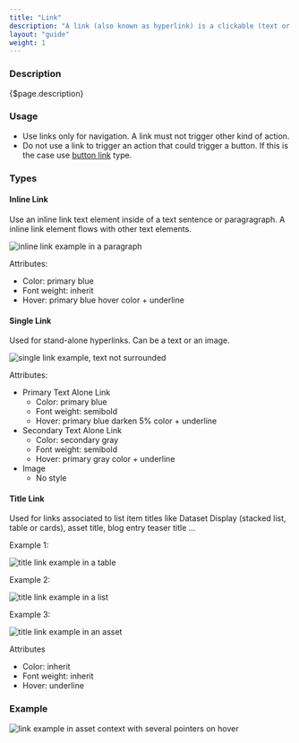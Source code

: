 ```yaml
---
title: "Link"
description: "A link (also known as hyperlink) is a clickable (text or image) element. The link control is used for navigation."
layout: "guide"
weight: 1
---
```


### Description

{$page.description}

### Usage
* Use links only for navigation. A link must not trigger other kind of action.
* Do not use a link to trigger an action that could trigger a button. If this is the case use [button link](./buttons.html) type.

### Types

#### Inline Link

Use an inline link text element inside of a text sentence or paragragraph. A inline link element flows with other text elements.

![inline link example in a paragraph](../../../images/LinkInline.png)

Attributes:
* Color: primary blue
* Font weight: inherit
* Hover: primary blue hover color + underline

#### Single Link

Used for stand-alone hyperlinks. Can be a text or an image.

![single link example, text not surrounded](../../../images/LinkSingle.png)

Attributes:
* Primary Text Alone Link
	* Color: primary blue
	* Font weight: semibold
	* Hover: primary blue darken 5% color + underline
* Secondary Text Alone Link
	* Color: secondary gray
	* Font weight: semibold
	* Hover: primary gray color + underline
* Image
	* No style


#### Title Link

Used for links associated to list item titles like Dataset Display (stacked list, table or cards), asset title, blog entry teaser title …

Example 1:

![title link example in a table](../../../images/LinkTitleTable.png)

Example 2:

![title link example in a list](../../../images/LinkTitleList.png)

Example 3:

![title link example in an asset](../../../images/LinkTitleAsset.png)

Attributes
* Color: inherit
* Font weight: inherit
* Hover: underline


### Example

![link example in asset context with several pointers on hover](../../../images/LinkExampleInContext.png)
